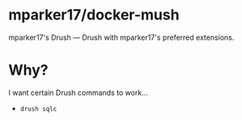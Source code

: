 # mparker17/docker-mush

mparker17's Drush — Drush with mparker17's preferred extensions.

# Why?

I want certain Drush commands to work...

* `drush sqlc`

